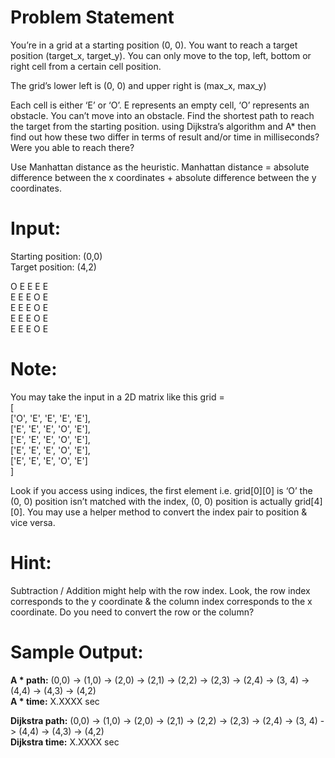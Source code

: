 # Problem Statement
You’re in a grid at a starting position (0, 0). You want to reach a target position (target_x, target_y). You can only move to the top, left, bottom or right cell from a certain cell position. 

The grid’s lower left is (0, 0) and upper right is (max_x, max_y)

Each cell is either ‘E’ or ‘O’. E represents an empty cell, ‘O’ represents an obstacle. You can’t move into an obstacle. Find the shortest path to reach the target from the starting position. using Dijkstra’s algorithm and A* then find out how these two differ in terms of result and/or time in milliseconds? Were you able to reach there?

Use Manhattan distance as the heuristic. 
Manhattan distance = absolute difference between the x coordinates + absolute difference between the y coordinates.


# Input:  
Starting position: (0,0)  
Target position: (4,2)  

O E E E E  
E E E O E  
E E E O E  
E E E O E  
E E E O E  

# Note:
You may take the input in a 2D matrix like this grid =  
[   
  ['O', 'E', 'E', 'E', 'E'],  
  ['E', 'E', 'E', 'O', 'E'],  
  ['E', 'E', 'E', 'O', 'E'],  
  ['E', 'E', 'E', 'O', 'E'],  
  ['E', 'E', 'E', 'O', 'E']  
]  

Look if you access using indices, the first element i.e. grid[0][0] is ‘O’ the (0, 0) position isn’t matched with the index, (0, 0) position is actually grid[4][0]. You may use a helper method to convert the index pair to position & vice versa. 

# Hint:
Subtraction / Addition might help with the row index. Look, the row index corresponds to the y coordinate & the column index corresponds to the x coordinate. Do you need to convert the row or the column?

# Sample Output:

**A * path:**
(0,0) -> (1,0) -> (2,0) -> (2,1) -> (2,2) -> (2,3) -> (2,4) -> (3, 4) -> (4,4) -> (4,3) -> (4,2)  
**A * time:** X.XXXX sec

**Dijkstra path:**
(0,0) -> (1,0) -> (2,0) -> (2,1) -> (2,2) -> (2,3) -> (2,4) -> (3, 4) -> (4,4) -> (4,3) -> (4,2)  
**Dijkstra time:** X.XXXX sec

